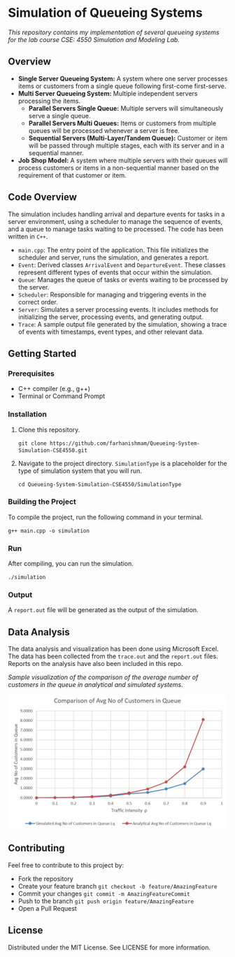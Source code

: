 # Simulation of Queueing Systems

*This repository contains my implementation of several queueing systems for the lab course CSE: 4550 Simulation and Modeling Lab.*

## Overview

- **Single Server Queueing System:** A system where one server processes items or customers from a single queue following first-come first-serve.
- **Multi Server Queueing System:** Multiple independent servers processing the items.
  - **Parallel Servers Single Queue:** Multiple servers will simultaneously serve a single queue.
  - **Parallel Servers Multi Queues:** Items or customers from multiple queues will be processed whenever a server is free.
  - **Sequential Servers (Multi-Layer/Tandem Queue):** Customer or item will be passed through multiple stages, each with its server and in a sequential manner.
- **Job Shop Model:** A system where multiple servers with their queues will process customers or items in a non-sequential manner based on the requirement of that customer or item.

## Code Overview

The simulation includes handling arrival and departure events for tasks in a server environment, using a scheduler to manage the sequence of events, and a queue to manage tasks waiting to be processed. The code has been written in `C++`.

- `main.cpp`: The entry point of the application. This file initializes the scheduler and server, runs the simulation, and generates a report.
- `Event`: Derived classes `ArrivalEvent` and `DepartureEvent`. These classes represent different types of events that occur within the simulation.
- `Queue`: Manages the queue of tasks or events waiting to be processed by the server.
- `Scheduler`: Responsible for managing and triggering events in the correct order.
- `Server`: Simulates a server processing events. It includes methods for initializing the server, processing events, and generating output.
- `Trace`: A sample output file generated by the simulation, showing a trace of events with timestamps, event types, and other relevant data.

## Getting Started

### Prerequisites
- C++ compiler (e.g., g++)
- Terminal or Command Prompt

### Installation

1. Clone this repository.

   ```
   git clone https://github.com/farhanishmam/Queueing-System-Simulation-CSE4550.git
   ```
   
3. Navigate to the project directory. `SimulationType` is a placeholder for the type of simulation system that you will run.

    ```
   cd Queueing-System-Simulation-CSE4550/SimulationType
    ```

### Building the Project

To compile the project, run the following command in your terminal.

```
g++ main.cpp -o simulation
```

### Run

After compiling, you can run the simulation.

```
./simulation
```

### Output

A `report.out` file will be generated as the output of the simulation.
  
## Data Analysis 

The data analysis and visualization has been done using Microsoft Excel. The data has been collected from the `trace.out` and the `report.out` files. Reports on the analysis have also been included in this repo.

*Sample visualization of the comparison of the average number of customers in the queue in analytical and simulated systems.*

<img src="Assets/sampleResult.PNG" alt="Alt text" width="500"/>

## Contributing

Feel free to contribute to this project by:
- Fork the repository
- Create your feature branch `git checkout -b feature/AmazingFeature`
- Commit your changes `git commit -m AmazingFeatureCommit`
- Push to the branch `git push origin feature/AmazingFeature`
- Open a Pull Request
  
## License

Distributed under the MIT License. See LICENSE for more information.

